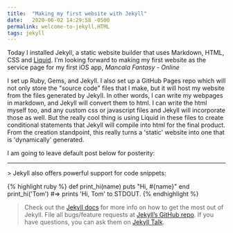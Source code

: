 ```yaml
---
title:  "Making my first website with Jekyll"
date:   2020-06-02 14:29:58 -0500
permalink: welcome-to-jekyll.HTML
tags: jekyll
---
```

Today I installed Jekyll, a static website builder that uses Markdown, HTML, CSS and [Liquid][shopfiy liquid]. I'm looking forward to making my first website as the service page for my first iOS app, _Mancala Fantasy - Online_

I set up Ruby, Gems, and Jekyll. I also set up a GitHub Pages repo which will not only store the "source code" files that I make, but it will host my website from the files generated by Jekyll. In other words, I can write my webpages in markdown, and Jekyll will convert them to html. I can write the html myself too, and any custom css or javascript files and Jekyll will incorporate those as well. But the really cool thing is using Liquid in these files to create conditional statements that Jekyll will compile into html for the final product. From the creation standpoint, this really turns a 'static' website into one that is 'dynamically' generated.

I am going to leave default post below for posterity:
<hr>
> Jekyll also offers powerful support for code snippets:

{% highlight ruby %}
  def print_hi(name)
    puts "Hi, #{name}"
  end
  print_hi('Tom')
    #=> prints 'Hi, Tom' to STDOUT.
{% endhighlight %}

> Check out the [Jekyll docs][jekyll-docs] for more info on how to get the most out of Jekyll. File all bugs/feature requests at [Jekyll’s GitHub repo][jekyll-gh]. If you have questions, you can ask them on [Jekyll Talk][jekyll-talk].

[jekyll-docs]: https://jekyllrb.com/docs/home
[jekyll-gh]:   https://github.com/jekyll/jekyll
[jekyll-talk]: https://talk.jekyllrb.com/
[shopfiy liquid]: https://shopify.github.io/liquid/
